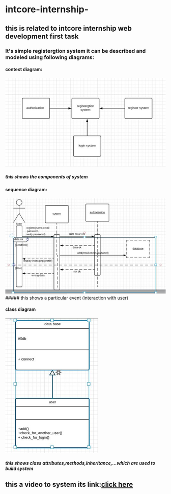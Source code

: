 # intcore-internship-
## this is related to intcore internship web development first task
### It's simple registergtion system it can be described and modeled using following diagrams:

#### context diagram:
<img src="img/context diagram.JPG">

##### this shows the components of system



#### sequence diagram:
<img src="img/sequence diagram of register.JPG">
##### this shows a particular event (interaction with user)


#### class diagram
<img src="img/class.JPG">

##### this shows class attributes,methods,inheritance,...which are used to build system



## this a video to system its link:<a href="">click here</a>
